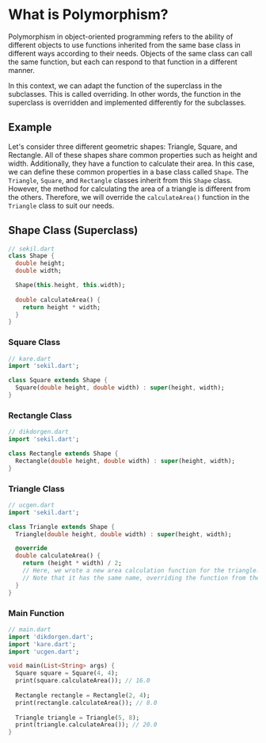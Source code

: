 # What is Polymorphism?

Polymorphism in object-oriented programming refers to the ability of different objects to use functions inherited from the same base class in different ways according to their needs. Objects of the same class can call the same function, but each can respond to that function in a different manner.

In this context, we can adapt the function of the superclass in the subclasses. This is called overriding. In other words, the function in the superclass is overridden and implemented differently for the subclasses.

## Example

Let's consider three different geometric shapes: Triangle, Square, and Rectangle. All of these shapes share common properties such as height and width. Additionally, they have a function to calculate their area. In this case, we can define these common properties in a base class called `Shape`. The `Triangle`, `Square`, and `Rectangle` classes inherit from this `Shape` class. However, the method for calculating the area of a triangle is different from the others. Therefore, we will override the `calculateArea()` function in the `Triangle` class to suit our needs.

## Shape Class (Superclass)
```dart
// sekil.dart
class Shape {
  double height;
  double width;

  Shape(this.height, this.width);
  
  double calculateArea() {
    return height * width;
  }
}
```
### Square Class
```dart
// kare.dart
import 'sekil.dart';

class Square extends Shape {
  Square(double height, double width) : super(height, width);
}
```
### Rectangle Class
```dart
// dikdorgen.dart
import 'sekil.dart';

class Rectangle extends Shape {
  Rectangle(double height, double width) : super(height, width);
}
```
### Triangle Class
```dart
// ucgen.dart
import 'sekil.dart';

class Triangle extends Shape {
  Triangle(double height, double width) : super(height, width);

  @override
  double calculateArea() {
    return (height * width) / 2;
    // Here, we wrote a new area calculation function for the triangle.
    // Note that it has the same name, overriding the function from the superclass.
  }
}
```
### Main Function
```dart
// main.dart
import 'dikdorgen.dart';
import 'kare.dart';
import 'ucgen.dart';

void main(List<String> args) {
  Square square = Square(4, 4);
  print(square.calculateArea()); // 16.0
  
  Rectangle rectangle = Rectangle(2, 4);
  print(rectangle.calculateArea()); // 8.0
  
  Triangle triangle = Triangle(5, 8);
  print(triangle.calculateArea()); // 20.0
}
```
